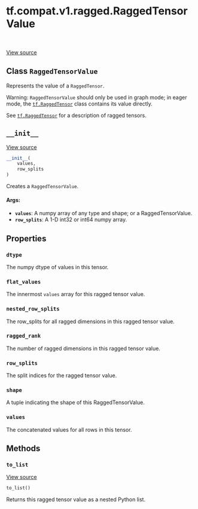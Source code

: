 <div itemscope itemtype="http://developers.google.com/ReferenceObject">
<meta itemprop="name" content="tf.compat.v1.ragged.RaggedTensorValue" />
<meta itemprop="path" content="Stable" />
<meta itemprop="property" content="dtype"/>
<meta itemprop="property" content="flat_values"/>
<meta itemprop="property" content="nested_row_splits"/>
<meta itemprop="property" content="ragged_rank"/>
<meta itemprop="property" content="row_splits"/>
<meta itemprop="property" content="shape"/>
<meta itemprop="property" content="values"/>
<meta itemprop="property" content="__init__"/>
<meta itemprop="property" content="to_list"/>
</div>

# tf.compat.v1.ragged.RaggedTensorValue

<!-- Insert buttons and diff -->

<table class="tfo-notebook-buttons tfo-api" align="left">
</table>

<a target="_blank" href="/code/stable/tensorflow/python/ops/ragged/ragged_tensor_value.py">View source</a>



## Class `RaggedTensorValue`

Represents the value of a `RaggedTensor`.



<!-- Placeholder for "Used in" -->

Warning: `RaggedTensorValue` should only be used in graph mode; in
eager mode, the <a href="../../../../tf/RaggedTensor.md"><code>tf.RaggedTensor</code></a> class contains its value directly.

See <a href="../../../../tf/RaggedTensor.md"><code>tf.RaggedTensor</code></a> for a description of ragged tensors.

<h2 id="__init__"><code>__init__</code></h2>

<a target="_blank" href="/code/stable/tensorflow/python/ops/ragged/ragged_tensor_value.py">View source</a>

``` python
__init__(
    values,
    row_splits
)
```

Creates a `RaggedTensorValue`.


#### Args:


* <b>`values`</b>: A numpy array of any type and shape; or a RaggedTensorValue.
* <b>`row_splits`</b>: A 1-D int32 or int64 numpy array.



## Properties

<h3 id="dtype"><code>dtype</code></h3>

The numpy dtype of values in this tensor.


<h3 id="flat_values"><code>flat_values</code></h3>

The innermost `values` array for this ragged tensor value.


<h3 id="nested_row_splits"><code>nested_row_splits</code></h3>

The row_splits for all ragged dimensions in this ragged tensor value.


<h3 id="ragged_rank"><code>ragged_rank</code></h3>

The number of ragged dimensions in this ragged tensor value.


<h3 id="row_splits"><code>row_splits</code></h3>

The split indices for the ragged tensor value.


<h3 id="shape"><code>shape</code></h3>

A tuple indicating the shape of this RaggedTensorValue.


<h3 id="values"><code>values</code></h3>

The concatenated values for all rows in this tensor.




## Methods

<h3 id="to_list"><code>to_list</code></h3>

<a target="_blank" href="/code/stable/tensorflow/python/ops/ragged/ragged_tensor_value.py">View source</a>

``` python
to_list()
```

Returns this ragged tensor value as a nested Python list.






